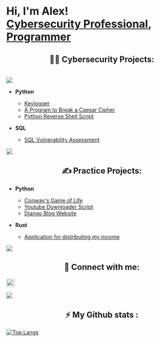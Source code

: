 <h1>Hi, I'm Alex! <br/><a href=https://www.linkedin.com/in/alex-griffiths-lg/>Cybersecurity Professional</a>, <a href=https://www.linkedin.com/in/alex-griffiths-lg/>Programmer</a> </h1>

<h2 align="center">👨‍💻 Cybersecurity Projects:</h2>
<br>

<img src="https://user-images.githubusercontent.com/73097560/115834477-dbab4500-a447-11eb-908a-139a6edaec5c.gif">

- <b>Python</b>
  - [Keylogger](https://github.com/LexusG/Keylogger-Project)
  - [A Program to Break a Caesar Cipher](https://github.com/LexusG/Cracking-Caesar-Cipher)
  - [Python Reverse Shell Script](https://github.com/LexusG/Reverse-Shell-)
 
- <b>SQL</b>
  - [SQL Vulnerability Assessment](https://github.com/LexusG/Keylogger-Project)

<img src="https://user-images.githubusercontent.com/73097560/115834477-dbab4500-a447-11eb-908a-139a6edaec5c.gif">    

<h2 align="center">✍️ Practice Projects:</h2>

- <b>Python</b>
  - [Conway's Game of Life](https://github.com/LexusG/LIfe-Simulation-)
  - [Youtube Downloader Script](https://github.com/LexusG/Youtube-Downloader-Script-)
  - [Django Blog Website](https://github.com/LexusG/django_project)

- <b>Rust</b>
  - [Application for distributing my income](https://github.com/LexusG/incomeapp)


<img src="https://user-images.githubusercontent.com/73097560/115834477-dbab4500-a447-11eb-908a-139a6edaec5c.gif"> 
<h2 align="center"> 🤳 Connect with me:</h2>


[<img align="center" alt="JoshMadakor | LinkedIn" width="22px" src="https://cdn.jsdelivr.net/npm/simple-icons@v3/icons/linkedin.svg" />][linkedin]


[linkedin]: https://www.linkedin.com/in/alex-griffiths-lg/


<img src="https://user-images.githubusercontent.com/73097560/115834477-dbab4500-a447-11eb-908a-139a6edaec5c.gif"> 

<h2 align="center"> ⚡ My Github stats :</h2>

[![Top Langs](https://github-readme-stats.vercel.app/api/top-langs/?username=LexusG&layout=compact&theme=vision-friendly-dark)](https://github.com/LexusG/github-readme-stats)

<!--
**LexusG/LexusG** is a ✨ _special_ ✨ repository because its `README.md` (this file) appears on your GitHub profile.

Here are some ideas to get you started:

- 🔭 I’m currently working on ...
- 🌱 I’m currently learning ...
- 👯 I’m looking to collaborate on ...
- 🤔 I’m looking for help with ...
- 💬 Ask me about ...
- 📫 How to reach me: ...
- 😄 Pronouns: ...
- ⚡ Fun fact: ...
-->

